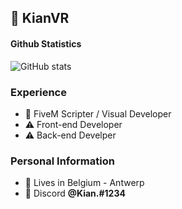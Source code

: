 ## 💼 KianVR


#### Github Statistics
![GitHub stats](https://github-readme-stats.vercel.app/api?username=KianVR&count_private=true&show_icons=true&theme=omni&include_all_commits=true)

### Experience
- 📝 FiveM Scripter / Visual Developer
- ⚠️ Front-end Developer
- ⚠️ Back-end Develper


### Personal Information
- 🏡 Lives in Belgium - Antwerp
- 👀 Discord **@Kian.#1234**
